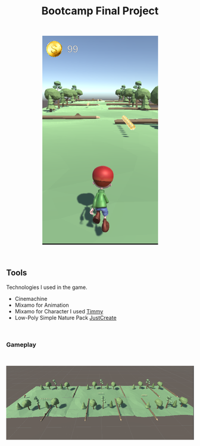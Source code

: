 <h1 align="center"> Bootcamp Final Project </h1> <br>
<p align="center">
  <a href="#">
    <img alt="GitPoint" title="GitPoint" src="readme/vol1.png">
  </a>
</p>
<br>

## Tools

Technologies I used in the game.

* Cinemachine
* Mixamo for Animation
* Mixamo for Character I used <a href="https://www.mixamo.com/#/?page=1&query=timmy&type=Character">Timmy</a>
* Low-Poly Simple Nature Pack <a href="https://assetstore.unity.com/packages/3d/environments/landscapes/low-poly-simple-nature-pack-162153">JustCreate</a>
<br>

### Gameplay

<br>

<p align="center">
  <img src = "readme/resim1.png">
</p>
<br>